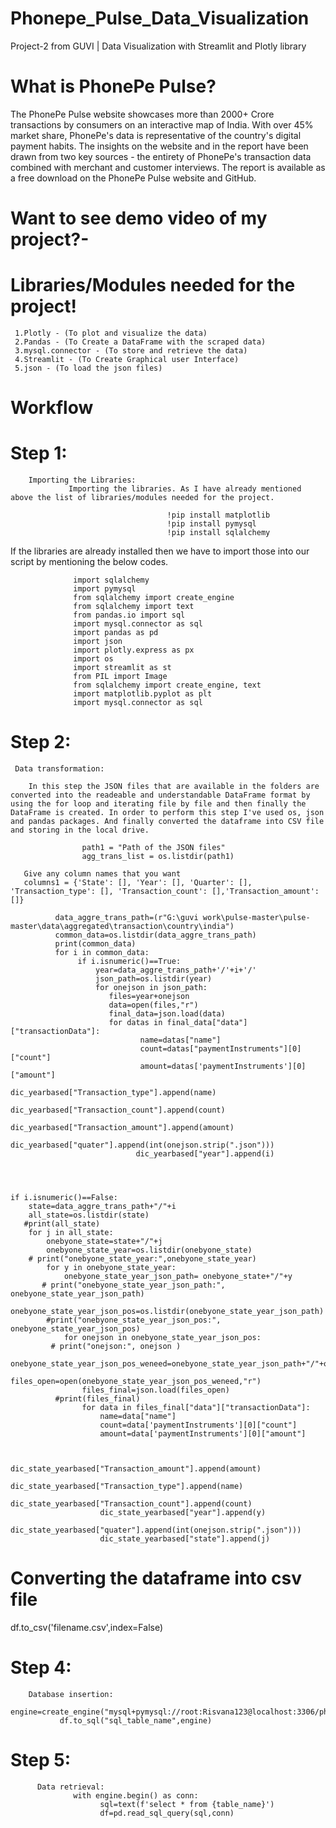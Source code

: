 # Phonepe_Pulse_Data_Visualization
Project-2 from GUVI | Data Visualization with Streamlit and Plotly library

# What is PhonePe Pulse?
 
 The PhonePe Pulse website showcases more than 2000+ Crore transactions by consumers on an interactive map of India. With over 45% market share, PhonePe's data is representative of the country's digital payment habits. The insights on the website and in the report have been drawn from two key sources - the entirety of PhonePe's transaction data combined with merchant and customer interviews. The report is available as a free download on the PhonePe Pulse website and GitHub.
        
# Want to see demo video of my project?-        
        
# Libraries/Modules needed for the project!
     1.Plotly - (To plot and visualize the data)
     2.Pandas - (To Create a DataFrame with the scraped data)
     3.mysql.connector - (To store and retrieve the data)
     4.Streamlit - (To Create Graphical user Interface)
     5.json - (To load the json files)
     
 # Workflow
   # Step 1:
        Importing the Libraries:
                 Importing the libraries. As I have already mentioned above the list of libraries/modules needed for the project.
                 
                                       !pip install matplotlib
                                       !pip install pymysql
                                       !pip install sqlalchemy
                                       
 If the libraries are already installed then we have to import those into our script by mentioning the below codes. 
 
                  import sqlalchemy
                  import pymysql
                  from sqlalchemy import create_engine
                  from sqlalchemy import text
                  from pandas.io import sql
                  import mysql.connector as sql
                  import pandas as pd
                  import json
                  import plotly.express as px
                  import os
                  import streamlit as st
                  from PIL import Image
                  from sqlalchemy import create_engine, text 
                  import matplotlib.pyplot as plt
                  import mysql.connector as sql
# Step 2: 
     Data transformation:

        In this step the JSON files that are available in the folders are converted into the readeable and understandable DataFrame format by using the for loop and iterating file by file and then finally the DataFrame is created. In order to perform this step I've used os, json and pandas packages. And finally converted the dataframe into CSV file and storing in the local drive.

                    path1 = "Path of the JSON files"
                    agg_trans_list = os.listdir(path1)

       Give any column names that you want
       columns1 = {'State': [], 'Year': [], 'Quarter': [], 'Transaction_type': [], 'Transaction_count': [],'Transaction_amount': []}
       
              data_aggre_trans_path=(r"G:\guvi work\pulse-master\pulse-master\data\aggregated\transaction\country\india")
              common_data=os.listdir(data_aggre_trans_path)
              print(common_data)
              for i in common_data:
                   if i.isnumeric()==True:  
                       year=data_aggre_trans_path+'/'+i+'/'
                       json_path=os.listdir(year)
                       for onejson in json_path:
                          files=year+onejson
                          data=open(files,"r")
                          final_data=json.load(data)
                          for datas in final_data["data"]["transactionData"]:
                                 name=datas["name"]
                                 count=datas["paymentInstruments"][0]["count"]
                                 amount=datas['paymentInstruments'][0]["amount"]
                                 dic_yearbased["Transaction_type"].append(name)
                                 dic_yearbased["Transaction_count"].append(count)
                                 dic_yearbased["Transaction_amount"].append(amount)
                                 dic_yearbased["quater"].append(int(onejson.strip(".json")))
                                dic_yearbased["year"].append(i)
                               
     
     
     
    if i.isnumeric()==False:
        state=data_aggre_trans_path+"/"+i
        all_state=os.listdir(state)
       #print(all_state)
        for j in all_state:
            onebyone_state=state+"/"+j
            onebyone_state_year=os.listdir(onebyone_state)
        # print("onebyone_state_year:",onebyone_state_year)
            for y in onebyone_state_year:
                onebyone_state_year_json_path= onebyone_state+"/"+y
           # print("onebyone_state_year_json_path:", onebyone_state_year_json_path)
                onebyone_state_year_json_pos=os.listdir(onebyone_state_year_json_path)
            #print("onebyone_state_year_json_pos:", onebyone_state_year_json_pos)
                for onejson in onebyone_state_year_json_pos:
             # print("onejson:", onejson )
                    onebyone_state_year_json_pos_weneed=onebyone_state_year_json_path+"/"+onejson
                    files_open=open(onebyone_state_year_json_pos_weneed,"r")
                    files_final=json.load(files_open)
              #print(files_final)
                    for data in files_final["data"]["transactionData"]:
                        name=data["name"]
                        count=data['paymentInstruments'][0]["count"]
                        amount=data['paymentInstruments'][0]["amount"]
               
                
                        dic_state_yearbased["Transaction_amount"].append(amount)
                        dic_state_yearbased["Transaction_type"].append(name)
                        dic_state_yearbased["Transaction_count"].append(count)
                        dic_state_yearbased["year"].append(y)
                        dic_state_yearbased["quater"].append(int(onejson.strip(".json")))
                        dic_state_yearbased["state"].append(j)

# Converting the dataframe into csv file
df.to_csv('filename.csv',index=False)

# Step 4:
        Database insertion:
               engine=create_engine("mysql+pymysql://root:Risvana123@localhost:3306/phonepay_project")
               df.to_sql("sql_table_name",engine)
               
# Step 5:
          Data retrieval:
                  with engine.begin() as conn:
                        sql=text(f'select * from {table_name}')
                        df=pd.read_sql_query(sql,conn)
               
                
                  
                  
                  
